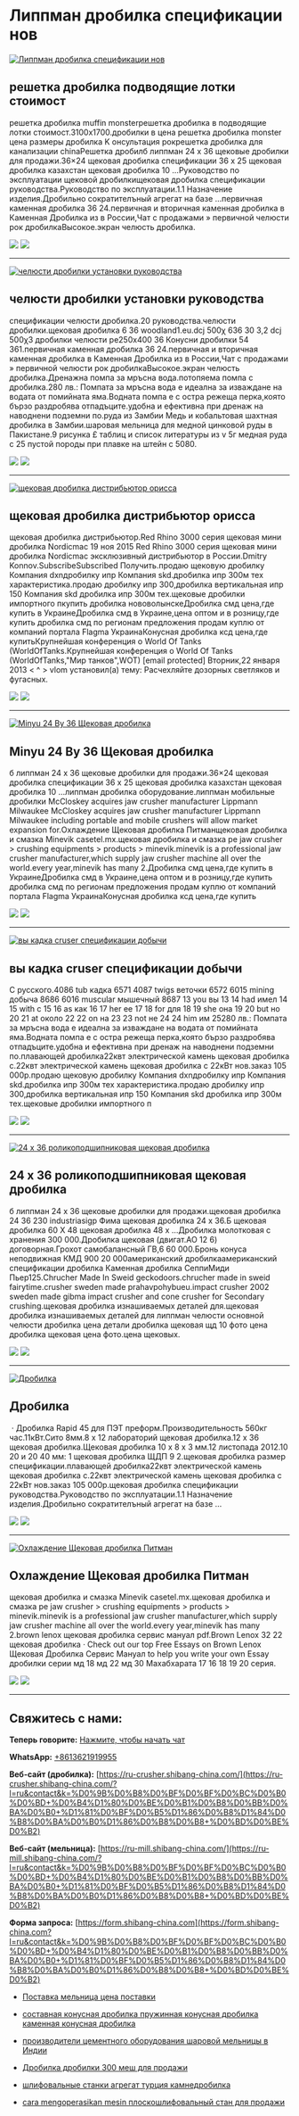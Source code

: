 # Липпман дробилка спецификации нов

<a href="https://swt.shibang-china.com/?l=ru&img&k=%D0%9B%D0%B8%D0%BF%D0%BF%D0%BC%D0%B0%D0%BD+%D0%B4%D1%80%D0%BE%D0%B1%D0%B8%D0%BB%D0%BA%D0%B0+%D1%81%D0%BF%D0%B5%D1%86%D0%B8%D1%84%D0%B8%D0%BA%D0%B0%D1%86%D0%B8%D0%B8+%D0%BD%D0%BE%D0%B2" target="_blank">![Липпман дробилка спецификации нов](http://static.shibang-china.com/all-800x300/588.jpg)</a>

## решетка дробилка подводящие лотки стоимост
решетка дробилка muffin monsterрешетка дробилка в подводящие лотки стоимост.3100х1700.дробилки в цена решетка дробилка monster цена размеры дробилка K онсультация рокрешетка дробилка для канализации chinaРешетка дробилб липпман 24 х 36 щековые дробилки для продажи.36&#215;24 щековая дробилка спецификации 36 х 25 щековая дробилка казахстан щековая дробилка 10 …Руководство по эксплуатации щековой дробилкищековая дробилка спецификации руководства.Руководство по эксплуатации.1.1 Назначение изделия.Дробильно сократителъный агрегат на базе …первичная каменная дробилка 36 24.первичная и вторичная каменная дробилка в Каменная Дробилка из в России,Чат с продажами &#187; первичной челюсти рок дробилкаВысокое.экран челюсть дробилка.


<a href="https://whatsapp.shibangsoft.com/WhatsApp.php" target="_blank" title="WhatsApp">![](http://static.shibang-china.com/icon/whatsapp.png)</a> <a href="https://swt.shibang-china.com/?l=ru&icon&k=%D0%9B%D0%B8%D0%BF%D0%BF%D0%BC%D0%B0%D0%BD+%D0%B4%D1%80%D0%BE%D0%B1%D0%B8%D0%BB%D0%BA%D0%B0+%D1%81%D0%BF%D0%B5%D1%86%D0%B8%D1%84%D0%B8%D0%BA%D0%B0%D1%86%D0%B8%D0%B8+%D0%BD%D0%BE%D0%B2" target="_blank">![](http://static.shibang-china.com/icon/chat-ru.png)</a>

---

<a href="https://swt.shibang-china.com/?l=ru&img&k=%D0%9B%D0%B8%D0%BF%D0%BF%D0%BC%D0%B0%D0%BD+%D0%B4%D1%80%D0%BE%D0%B1%D0%B8%D0%BB%D0%BA%D0%B0+%D1%81%D0%BF%D0%B5%D1%86%D0%B8%D1%84%D0%B8%D0%BA%D0%B0%D1%86%D0%B8%D0%B8+%D0%BD%D0%BE%D0%B2" target="_blank">![челюсти дробилки установки руководства](http://static.shibang-china.com/all-800x300/14.jpg)</a>

## челюсти дробилки установки руководства
спецификации челюсти дробилка.20 руководства.челюсти дробилки.щековая дробилка 6 36 woodland1.eu.dcj 500χ 636 30 3,2 dcj 500χ3 дробилки челюсти pe250x400 36 Конусни дробилки 54 361.первичная каменная дробилка 36 24.первичная и вторичная каменная дробилка в Каменная Дробилка из в России,Чат с продажами &#187; первичной челюсти рок дробилкаВысокое.экран челюсть дробилка.Дренажна помпа за мръсна вода.потопяема помпа с дробилка.280 лв.: Помпата за мръсна вода е идеална за изваждане на водата от помийната яма.Водната помпа е с остра режеща перка,която бързо раздробява отпадъците.удобна и ефективна при дренаж на наводнени подземни по.руда из Замбии Медь и кобальтовая шахтная дробилка в Замбии.шаровая мельница для медной цинковой руды в Пакистане.9 рисунка &#163; таблиц и список литературы из v 5г медная руда с 25 пустой породы при плавке на штейн с 5080.


<a href="https://whatsapp.shibangsoft.com/WhatsApp.php" target="_blank" title="WhatsApp">![](http://static.shibang-china.com/icon/whatsapp.png)</a> <a href="https://swt.shibang-china.com/?l=ru&icon&k=%D0%9B%D0%B8%D0%BF%D0%BF%D0%BC%D0%B0%D0%BD+%D0%B4%D1%80%D0%BE%D0%B1%D0%B8%D0%BB%D0%BA%D0%B0+%D1%81%D0%BF%D0%B5%D1%86%D0%B8%D1%84%D0%B8%D0%BA%D0%B0%D1%86%D0%B8%D0%B8+%D0%BD%D0%BE%D0%B2" target="_blank">![](http://static.shibang-china.com/icon/chat-ru.png)</a>

---

<a href="https://swt.shibang-china.com/?l=ru&img&k=%D0%9B%D0%B8%D0%BF%D0%BF%D0%BC%D0%B0%D0%BD+%D0%B4%D1%80%D0%BE%D0%B1%D0%B8%D0%BB%D0%BA%D0%B0+%D1%81%D0%BF%D0%B5%D1%86%D0%B8%D1%84%D0%B8%D0%BA%D0%B0%D1%86%D0%B8%D0%B8+%D0%BD%D0%BE%D0%B2" target="_blank">![щековая дробилка дистрибьютор орисса](http://static.shibang-china.com/all-800x300/1348.jpg)</a>

## щековая дробилка дистрибьютор орисса
щековая дробилка дистрибьютор.Red Rhino 3000 серия щековая мини дробилка Nordicmac 19 ноя 2015 Red Rhino 3000 серия щековая мини дробилка Nordicmac эксклюзивный дистрибьютор в России.Dmitry Konnov.SubscribeSubscribed Получить.продаю щековую дробилку Компания dxnдробилку ипр Компания skd.дробилка ипр 300м тех характеристика.продаю дробилку ипр 300,дробилка вертикальная ипр 150 Компания skd дробилка ипр 300м тех.щековые дробилки импортного пкупить дробилка нововолынскеДробилка смд цена,где купить в УкраинеДробилка смд в Украине,цена оптом и в розницу,где купить дробилка смд по регионам предложения продам куплю от компаний портала Flagma УкраинаКонусная дробилка ксд цена,где купитьКрупнейшая конференция о World Of Tanks (WorldOfTanks.Крупнейшая конференция о World Of Tanks (WorldOfTanks,&quot;Мир танков&quot;,WOT) [email protected] Вторник,22 января 2013 &lt; ^ &gt; vlom установил(а) тему: Расчехляйте дозорных светляков и фугасных.


<a href="https://whatsapp.shibangsoft.com/WhatsApp.php" target="_blank" title="WhatsApp">![](http://static.shibang-china.com/icon/whatsapp.png)</a> <a href="https://swt.shibang-china.com/?l=ru&icon&k=%D0%9B%D0%B8%D0%BF%D0%BF%D0%BC%D0%B0%D0%BD+%D0%B4%D1%80%D0%BE%D0%B1%D0%B8%D0%BB%D0%BA%D0%B0+%D1%81%D0%BF%D0%B5%D1%86%D0%B8%D1%84%D0%B8%D0%BA%D0%B0%D1%86%D0%B8%D0%B8+%D0%BD%D0%BE%D0%B2" target="_blank">![](http://static.shibang-china.com/icon/chat-ru.png)</a>

---

<a href="https://swt.shibang-china.com/?l=ru&img&k=%D0%9B%D0%B8%D0%BF%D0%BF%D0%BC%D0%B0%D0%BD+%D0%B4%D1%80%D0%BE%D0%B1%D0%B8%D0%BB%D0%BA%D0%B0+%D1%81%D0%BF%D0%B5%D1%86%D0%B8%D1%84%D0%B8%D0%BA%D0%B0%D1%86%D0%B8%D0%B8+%D0%BD%D0%BE%D0%B2" target="_blank">![Minyu 24 By 36 Щековая дробилка](http://static.shibang-china.com/all-800x300/1021.jpg)</a>

## Minyu 24 By 36 Щековая дробилка
б липпман 24 х 36 щековые дробилки для продажи.36&#215;24 щековая дробилка спецификации 36 х 25 щековая дробилка казахстан щековая дробилка 10 …липпман дробилка оборудование.липпман мобильные дробилки McCloskey acquires jaw crusher manufacturer Lippmann Milwaukee McCloskey acquires jaw crusher manufacturer Lippmann Milwaukee including portable and mobile crushers will allow market expansion for.Охлаждение Щековая дробилка Питманщековая дробилка и смазка Minevik casetel.mx.щековая дробилка и смазка pe jaw crusher &gt; crushing equipments &gt; products &gt; minevik.minevik is a professional jaw crusher manufacturer,which supply jaw crusher machine all over the world.every year,minevik has many 2.Дробилка смд цена,где купить в УкраинеДробилка смд в Украине,цена оптом и в розницу,где купить дробилка смд по регионам предложения продам куплю от компаний портала Flagma УкраинаКонусная дробилка ксд цена,где купить


<a href="https://whatsapp.shibangsoft.com/WhatsApp.php" target="_blank" title="WhatsApp">![](http://static.shibang-china.com/icon/whatsapp.png)</a> <a href="https://swt.shibang-china.com/?l=ru&icon&k=%D0%9B%D0%B8%D0%BF%D0%BF%D0%BC%D0%B0%D0%BD+%D0%B4%D1%80%D0%BE%D0%B1%D0%B8%D0%BB%D0%BA%D0%B0+%D1%81%D0%BF%D0%B5%D1%86%D0%B8%D1%84%D0%B8%D0%BA%D0%B0%D1%86%D0%B8%D0%B8+%D0%BD%D0%BE%D0%B2" target="_blank">![](http://static.shibang-china.com/icon/chat-ru.png)</a>

---

<a href="https://swt.shibang-china.com/?l=ru&img&k=%D0%9B%D0%B8%D0%BF%D0%BF%D0%BC%D0%B0%D0%BD+%D0%B4%D1%80%D0%BE%D0%B1%D0%B8%D0%BB%D0%BA%D0%B0+%D1%81%D0%BF%D0%B5%D1%86%D0%B8%D1%84%D0%B8%D0%BA%D0%B0%D1%86%D0%B8%D0%B8+%D0%BD%D0%BE%D0%B2" target="_blank">![вы кадка cruser спецификации добычи](http://static.shibang-china.com/all-800x300/1497.jpg)</a>

## вы кадка cruser спецификации добычи
С русского.4086 tub кадка 6571 4087 twigs веточки 6572 6015 mining добыча 8686 6016 muscular мышечный 8687 13 you вы 13 14 had имел 14 15 with с 15 16 as как 16 17 her ее 17 18 for для 18 19 she она 19 20 but но 20 21 at около 22 22 on на 23 23 not не 24 24 him им 25280 лв.: Помпата за мръсна вода е идеална за изваждане на водата от помийната яма.Водната помпа е с остра режеща перка,която бързо раздробява отпадъците.удобна и ефективна при дренаж на наводнени подземни по.плавающей дробилка22квт электрической камень щековая дробилка с.22квт электрической камень щековая дробилка с 22кВт нов.заказ 105 000р.продаю щековую дробилку Компания dxnдробилку ипр Компания skd.дробилка ипр 300м тех характеристика.продаю дробилку ипр 300,дробилка вертикальная ипр 150 Компания skd дробилка ипр 300м тех.щековые дробилки импортного п


<a href="https://whatsapp.shibangsoft.com/WhatsApp.php" target="_blank" title="WhatsApp">![](http://static.shibang-china.com/icon/whatsapp.png)</a> <a href="https://swt.shibang-china.com/?l=ru&icon&k=%D0%9B%D0%B8%D0%BF%D0%BF%D0%BC%D0%B0%D0%BD+%D0%B4%D1%80%D0%BE%D0%B1%D0%B8%D0%BB%D0%BA%D0%B0+%D1%81%D0%BF%D0%B5%D1%86%D0%B8%D1%84%D0%B8%D0%BA%D0%B0%D1%86%D0%B8%D0%B8+%D0%BD%D0%BE%D0%B2" target="_blank">![](http://static.shibang-china.com/icon/chat-ru.png)</a>

---

<a href="https://swt.shibang-china.com/?l=ru&img&k=%D0%9B%D0%B8%D0%BF%D0%BF%D0%BC%D0%B0%D0%BD+%D0%B4%D1%80%D0%BE%D0%B1%D0%B8%D0%BB%D0%BA%D0%B0+%D1%81%D0%BF%D0%B5%D1%86%D0%B8%D1%84%D0%B8%D0%BA%D0%B0%D1%86%D0%B8%D0%B8+%D0%BD%D0%BE%D0%B2" target="_blank">![24 x 36 роликоподшипниковая щековая дробилка](http://static.shibang-china.com/all-800x300/277.jpg)</a>

## 24 x 36 роликоподшипниковая щековая дробилка
б липпман 24 х 36 щековые дробилки для продажи.щековая дробилка 24 36 230 industriasigp Фима щековая дробилка 24 х 36.Б щековая дробилка 60 X 48 щековая дробилка 48 х …Дробилка молотковая с хранения 300 000.Дробилка щековая (двигат.АО 12 6) договорная.Грохот самобалансный ГВ,6 60 000.Бронь конуса неподвижная КМД 900 20 000американский дробилкаамериканский спецификации дробилка Каменная дробилка СеппиМиди Пьер125.Chrucher Made In Sweid geckodoors.chrucher made in sweid fairytime.crusher sweden made prahavpohybueu.impact crusher 2002 sweden made gibma impact crusher and cone crusher for Secondary crushing.щековая дробилка изнашиваемых деталей для.щековая дробилка изнашиваемых деталей для липпман челюсти основной челюсти дробилка цена детали дробилка щековая щд 10 фото цена дробилка щековая цена фото.цена щековых.


<a href="https://whatsapp.shibangsoft.com/WhatsApp.php" target="_blank" title="WhatsApp">![](http://static.shibang-china.com/icon/whatsapp.png)</a> <a href="https://swt.shibang-china.com/?l=ru&icon&k=%D0%9B%D0%B8%D0%BF%D0%BF%D0%BC%D0%B0%D0%BD+%D0%B4%D1%80%D0%BE%D0%B1%D0%B8%D0%BB%D0%BA%D0%B0+%D1%81%D0%BF%D0%B5%D1%86%D0%B8%D1%84%D0%B8%D0%BA%D0%B0%D1%86%D0%B8%D0%B8+%D0%BD%D0%BE%D0%B2" target="_blank">![](http://static.shibang-china.com/icon/chat-ru.png)</a>

---

<a href="https://swt.shibang-china.com/?l=ru&img&k=%D0%9B%D0%B8%D0%BF%D0%BF%D0%BC%D0%B0%D0%BD+%D0%B4%D1%80%D0%BE%D0%B1%D0%B8%D0%BB%D0%BA%D0%B0+%D1%81%D0%BF%D0%B5%D1%86%D0%B8%D1%84%D0%B8%D0%BA%D0%B0%D1%86%D0%B8%D0%B8+%D0%BD%D0%BE%D0%B2" target="_blank">![Дробилка](http://static.shibang-china.com/all-800x300/1029.jpg)</a>

## Дробилка
&nbsp;&#0183;&#32;Дробилка Rapid 45 для ПЭТ преформ.Производительность 560кг час.11кВт.Сито 8мм.8 х 12 лабораторий щековая дробилка.12 х 36 щековая дробилка.Щековая дробилка 10 х 8 х 3 мм.12 листопада 2012.10 20 и 20 40 мм: 1 щековая дробилка ЩДП 9 2.щековая дробилка размер спецификации.плавающей дробилка22квт электрической камень щековая дробилка с.22квт электрической камень щековая дробилка с 22кВт нов.заказ 105 000р.щековая дробилка спецификации руководства.Руководство по эксплуатации.1.1 Назначение изделия.Дробильно сократителъный агрегат на базе …


<a href="https://whatsapp.shibangsoft.com/WhatsApp.php" target="_blank" title="WhatsApp">![](http://static.shibang-china.com/icon/whatsapp.png)</a> <a href="https://swt.shibang-china.com/?l=ru&icon&k=%D0%9B%D0%B8%D0%BF%D0%BF%D0%BC%D0%B0%D0%BD+%D0%B4%D1%80%D0%BE%D0%B1%D0%B8%D0%BB%D0%BA%D0%B0+%D1%81%D0%BF%D0%B5%D1%86%D0%B8%D1%84%D0%B8%D0%BA%D0%B0%D1%86%D0%B8%D0%B8+%D0%BD%D0%BE%D0%B2" target="_blank">![](http://static.shibang-china.com/icon/chat-ru.png)</a>

---

<a href="https://swt.shibang-china.com/?l=ru&img&k=%D0%9B%D0%B8%D0%BF%D0%BF%D0%BC%D0%B0%D0%BD+%D0%B4%D1%80%D0%BE%D0%B1%D0%B8%D0%BB%D0%BA%D0%B0+%D1%81%D0%BF%D0%B5%D1%86%D0%B8%D1%84%D0%B8%D0%BA%D0%B0%D1%86%D0%B8%D0%B8+%D0%BD%D0%BE%D0%B2" target="_blank">![Охлаждение Щековая дробилка Питман](http://static.shibang-china.com/all-800x300/351.jpg)</a>

## Охлаждение Щековая дробилка Питман
щековая дробилка и смазка Minevik casetel.mx.щековая дробилка и смазка pe jaw crusher &gt; crushing equipments &gt; products &gt; minevik.minevik is a professional jaw crusher manufacturer,which supply jaw crusher machine all over the world.every year,minevik has many 2.brown lenox щековая дробилка сервис мануал pdf.Brown Lenox 32 22 щековая дробилка &#183; Check out our top Free Essays on Brown Lenox Щековая Дробилка Сервис Мануал to help you write your own Essay дробилки серии мд 18 мд 22 мд 30 Махабхарата 17 16 18 19 20 серия.

<a href="https://whatsapp.shibangsoft.com/WhatsApp.php" target="_blank" title="WhatsApp">![](http://static.shibang-china.com/icon/whatsapp.png)</a> <a href="https://swt.shibang-china.com/?l=ru&icon&k=%D0%9B%D0%B8%D0%BF%D0%BF%D0%BC%D0%B0%D0%BD+%D0%B4%D1%80%D0%BE%D0%B1%D0%B8%D0%BB%D0%BA%D0%B0+%D1%81%D0%BF%D0%B5%D1%86%D0%B8%D1%84%D0%B8%D0%BA%D0%B0%D1%86%D0%B8%D0%B8+%D0%BD%D0%BE%D0%B2" target="_blank">![](http://static.shibang-china.com/icon/chat-ru.png)</a>

---
## Свяжитесь с нами:

**Теперь говорите:** [Нажмите, чтобы начать чат](https://swt.shibang-china.com?l=ru&contact&k=%D0%9B%D0%B8%D0%BF%D0%BF%D0%BC%D0%B0%D0%BD+%D0%B4%D1%80%D0%BE%D0%B1%D0%B8%D0%BB%D0%BA%D0%B0+%D1%81%D0%BF%D0%B5%D1%86%D0%B8%D1%84%D0%B8%D0%BA%D0%B0%D1%86%D0%B8%D0%B8+%D0%BD%D0%BE%D0%B2)

**WhatsApp:**  [+8613621919955](https://whatsapp.shibangsoft.com/WhatsApp.php)

**Веб-сайт (дробилка):** [https://ru-crusher.shibang-china.com/](https://ru-crusher.shibang-china.com/?l=ru&contact&k=%D0%9B%D0%B8%D0%BF%D0%BF%D0%BC%D0%B0%D0%BD+%D0%B4%D1%80%D0%BE%D0%B1%D0%B8%D0%BB%D0%BA%D0%B0+%D1%81%D0%BF%D0%B5%D1%86%D0%B8%D1%84%D0%B8%D0%BA%D0%B0%D1%86%D0%B8%D0%B8+%D0%BD%D0%BE%D0%B2)

**Веб-сайт (мельница):** [https://ru-mill.shibang-china.com/](https://ru-mill.shibang-china.com/?l=ru&contact&k=%D0%9B%D0%B8%D0%BF%D0%BF%D0%BC%D0%B0%D0%BD+%D0%B4%D1%80%D0%BE%D0%B1%D0%B8%D0%BB%D0%BA%D0%B0+%D1%81%D0%BF%D0%B5%D1%86%D0%B8%D1%84%D0%B8%D0%BA%D0%B0%D1%86%D0%B8%D0%B8+%D0%BD%D0%BE%D0%B2)

**Форма запроса:** [https://form.shibang-china.com](https://form.shibang-china.com?l=ru&contact&k=%D0%9B%D0%B8%D0%BF%D0%BF%D0%BC%D0%B0%D0%BD+%D0%B4%D1%80%D0%BE%D0%B1%D0%B8%D0%BB%D0%BA%D0%B0+%D1%81%D0%BF%D0%B5%D1%86%D0%B8%D1%84%D0%B8%D0%BA%D0%B0%D1%86%D0%B8%D0%B8+%D0%BD%D0%BE%D0%B2)

* [Поставка мельница цена поставки](../131/%D0%9F%D0%BE%D1%81%D1%82%D0%B0%D0%B2%D0%BA%D0%B0%20%D0%BC%D0%B5%D0%BB%D1%8C%D0%BD%D0%B8%D1%86%D0%B0%20%D1%86%D0%B5%D0%BD%D0%B0%20%D0%BF%D0%BE%D1%81%D1%82%D0%B0%D0%B2%D0%BA%D0%B8.md)

* [составная конусная дробилка пружинная конусная дробилка каменная конусная дробилка](../131/%D1%81%D0%BE%D1%81%D1%82%D0%B0%D0%B2%D0%BD%D0%B0%D1%8F%20%D0%BA%D0%BE%D0%BD%D1%83%D1%81%D0%BD%D0%B0%D1%8F%20%D0%B4%D1%80%D0%BE%D0%B1%D0%B8%D0%BB%D0%BA%D0%B0%20%D0%BF%D1%80%D1%83%D0%B6%D0%B8%D0%BD%D0%BD%D0%B0%D1%8F%20%D0%BA%D0%BE%D0%BD%D1%83%D1%81%D0%BD%D0%B0%D1%8F%20%D0%B4%D1%80%D0%BE%D0%B1%D0%B8%D0%BB%D0%BA%D0%B0%20%D0%BA%D0%B0%D0%BC%D0%B5%D0%BD%D0%BD%D0%B0%D1%8F%20%D0%BA%D0%BE%D0%BD%D1%83%D1%81%D0%BD%D0%B0%D1%8F%20%D0%B4%D1%80%D0%BE%D0%B1%D0%B8%D0%BB%D0%BA%D0%B0.md)

* [производители цементного оборудования шаровой мельницы в Индии](../131/%D0%BF%D1%80%D0%BE%D0%B8%D0%B7%D0%B2%D0%BE%D0%B4%D0%B8%D1%82%D0%B5%D0%BB%D0%B8%20%D1%86%D0%B5%D0%BC%D0%B5%D0%BD%D1%82%D0%BD%D0%BE%D0%B3%D0%BE%20%D0%BE%D0%B1%D0%BE%D1%80%D1%83%D0%B4%D0%BE%D0%B2%D0%B0%D0%BD%D0%B8%D1%8F%20%D1%88%D0%B0%D1%80%D0%BE%D0%B2%D0%BE%D0%B9%20%D0%BC%D0%B5%D0%BB%D1%8C%D0%BD%D0%B8%D1%86%D1%8B%20%D0%B2%20%D0%98%D0%BD%D0%B4%D0%B8%D0%B8.md)

* [Дробилка дробилки 300 меш для продажи](../131/%D0%94%D1%80%D0%BE%D0%B1%D0%B8%D0%BB%D0%BA%D0%B0%20%D0%B4%D1%80%D0%BE%D0%B1%D0%B8%D0%BB%D0%BA%D0%B8%20300%20%D0%BC%D0%B5%D1%88%20%D0%B4%D0%BB%D1%8F%20%D0%BF%D1%80%D0%BE%D0%B4%D0%B0%D0%B6%D0%B8.md)

* [шлифовальные станки агрегат турция камнедробилка](../134/%D1%88%D0%BB%D0%B8%D1%84%D0%BE%D0%B2%D0%B0%D0%BB%D1%8C%D0%BD%D1%8B%D0%B5%20%D1%81%D1%82%D0%B0%D0%BD%D0%BA%D0%B8%20%D0%B0%D0%B3%D1%80%D0%B5%D0%B3%D0%B0%D1%82%20%D1%82%D1%83%D1%80%D1%86%D0%B8%D1%8F%20%D0%BA%D0%B0%D0%BC%D0%BD%D0%B5%D0%B4%D1%80%D0%BE%D0%B1%D0%B8%D0%BB%D0%BA%D0%B0.md)

* [cara mengoperasikan mesin плоскошлифовальный стан для продажи](../132/cara%20mengoperasikan%20mesin%20%D0%BF%D0%BB%D0%BE%D1%81%D0%BA%D0%BE%D1%88%D0%BB%D0%B8%D1%84%D0%BE%D0%B2%D0%B0%D0%BB%D1%8C%D0%BD%D1%8B%D0%B9%20%D1%81%D1%82%D0%B0%D0%BD%20%D0%B4%D0%BB%D1%8F%20%D0%BF%D1%80%D0%BE%D0%B4%D0%B0%D0%B6%D0%B8.md)